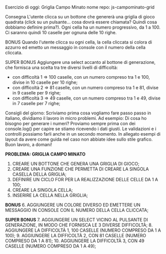 Esercizio di oggi: Griglia Campo Minato
nome repo: js-campominato-grid

Consegna
L'utente clicca su un bottone che genererà una griglia di gioco quadrata (click su un pulsante... cosa dovrà essere chiamata? Quindi cosa dobbiamo definire prima?).
Ogni cella ha un numero progressivo, da 1 a 100.
Ci saranno quindi 10 caselle per ognuna delle 10 righe.

BONUS
Quando l'utente clicca su ogni cella, la cella cliccata si colora di azzurro ed emetto un messaggio in console con il numero della cella cliccata.

SUPER BONUS
Aggiungere una select accanto al bottone di generazione, che fornisca una scelta tra tre diversi livelli di difficoltà:
- con difficoltà 1 => 100 caselle, con un numero compreso tra 1 e 100, divise in 10 caselle per 10 righe;
- con difficoltà 2 => 81 caselle, con un numero compreso tra 1 e 81, divise in 9 caselle per 9 righe;
- con difficoltà 3 => 49 caselle, con un numero compreso tra 1 e 49, divise in 7 caselle per 7 righe;

Consigli del giorno:
Scriviamo prima cosa vogliamo fare passo passo in italiano, dividiamo il lavoro in micro problemi.
Ad esempio:
Di cosa ho bisogno per generare i numeri?
Proviamo sempre prima con dei console.log() per capire se stiamo ricevendo i dati giusti.
Le validazioni e i controlli possiamo farli anche in un secondo momento.
In allegato esempi di layout da avere come guida nel caso non abbiate idee sullo stile grafico.
Buon lavoro, a domani!

**PROBLEMA: GRIGLIA CAMPO MINATO**

1. CREARE UN BOTTONE CHE GENERA UNA GRIGLIA DI GIOCO;
2. CREARE UNA FUNZIONE CHE PERMETTA DI CREARE LA SINGOLA CASELLA DELLA GRIGLIA;
3. DEFINIRE UN CICLO FOR PER LA REALIZZAZIONE DELLE CELLE DA 1 A 100;
4. CREARE LA SINGOLA CELLA;
5. INSERIRE LA CELLA NELLA GRIGLIA; 

**BONUS**
6. AGGIUNGERE UN COLORE DIVERSO ED EMETTERE UN MESSAGGIO IN CONSOLE CON IL NUMERO DELLA CELLA CLICCATA;

**SUPER BONUS**
7. AGGIUNGERE UN SELECT VICINO AL PULSANTE DI GENERAZIONE, IN MODO CHE FORNISCA LE 3 DIVERSE DIFFICOLTÀ;
8. AGGIUNGERE LA DIFFICOLTÀ 1, 100 CASELLE (NUMERO COMPRESO DA 1 A 100);
9. AGGIUNGERE LA DIFFICOLTÀ 2, CON 81 CASELLE (NUMERO COMPRESO DA 1 A 81);
10. AGGIUNGERE LA DIFFICOLTÀ 3, CON 49 CASELLE (NUMERO COMPRESO DA 1 A 49);